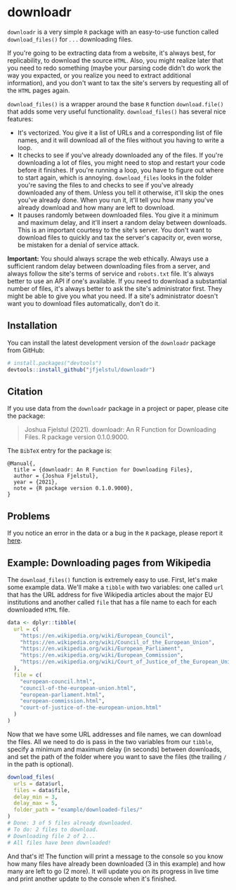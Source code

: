 
# downloadr

`downloadr` is a very simple `R` package with an easy-to-use function called `download_files()` for . . .  downloading files. 

If you're going to be extracting data from a website, it's always best, for replicability, to download the source `HTML`. Also, you might realize later that you need to redo something (maybe your parsing code didn't do work the way you expacted, or you realize you need to extract additional information), and you don't want to tax the site's servers by requesting all of the `HTML` pages again. 

`download_files()` is a wrapper around the base `R` function `download.file()` that adds some very useful functionality. `download_files()` has several nice features:

- It's vectorized. You give it a list of URLs and a corresponding list of file names, and it will download all of the files without you having to write a loop. 
- It checks to see if you've already downloaded any of the files. If you're downloading a lot of files, you might need to stop and restart your code before it finishes. If you're running a loop, you have to figure out where to start again, which is annoying. `download_files` looks in the folder you're saving the files to and checks to see if you've already downloaded any of them. Unless you tell it otherwise, it'll skip the ones you've already done. When you run it, it'll tell you how many you've already download and how many are left to download. 
- It pauses randomly between downloaded files. You give it a minimum and maximum delay, and it'll insert a random delay between downloads. This is an important courtesy to the site's server. You don't want to download files to quickly and tax the server's capacity or, even worse, be mistaken for a denial of service attack. 

**Important:** You should always scrape the web ethically. Always use a sufficient random delay between downloading files from a server, and always follow the site's terms of service and `robots.txt` file. It's always better to use an API if one's available. If you need to download a substantial number of files, it's always better to ask the site's administrator first. They might be able to give you what you need. If a site's administrator doesn't want you to download files automatically, don't do it. 

## Installation

You can install the latest development version of the `downloadr` package from GitHub:

```r
# install.packages("devtools")
devtools::install_github("jfjelstul/downloadr")
```

## Citation

If you use data from the `downloadr` package in a project or paper, please cite the package:

> Joshua Fjelstul (2021). downloadr: An R Function for Downloading Files. R package version 0.1.0.9000.

The `BibTeX` entry for the package is:

```
@Manual{,
  title = {downloadr: An R Function for Downloading Files},
  author = {Joshua Fjelstul},
  year = {2021},
  note = {R package version 0.1.0.9000},
}
```

## Problems

If you notice an error in the data or a bug in the `R` package, please report it [here](https://github.com/jfjelstul/downloadr/issues).

## Example: Downloading pages from Wikipedia

The `download_files()` function is extremely easy to use. First, let's make some example data. We'll make a `tibble` with two variables: one called `url` that has the URL address for five Wikipedia articles about the major EU institutions and another called `file` that has a file name to each for each downloaded `HTML` file. 

```r
data <- dplyr::tibble(
  url = c(
    "https://en.wikipedia.org/wiki/European_Council",
    "https://en.wikipedia.org/wiki/Council_of_the_European_Union",
    "https://en.wikipedia.org/wiki/European_Parliament",
    "https://en.wikipedia.org/wiki/European_Commission",
    "https://en.wikipedia.org/wiki/Court_of_Justice_of_the_European_Union"
  ),
  file = c(
    "european-council.html",
    "council-of-the-european-union.html",
    "european-parliament.html",
    "european-commission.html",
    "court-of-justice-of-the-european-union.html"
  )
)
```

Now that we have some URL addresses and file names, we can download the files. All we need to do is pass in the two variables from our `tibble`, specify a minimum and maximum delay (in seconds) between downloads, and set the path of the folder where you want to save the files (the trailing `/` in the path is optional). 

```r
download_files(
  urls = data$url,
  files = data$file,
  delay_min = 3,
  delay_max = 5,
  folder_path = "example/downloaded-files/"
)
# Done: 3 of 5 files already downloaded.
# To do: 2 files to download.                                   
# Downloading file 2 of 2...                                                                          
# All files have been downloaded!
```

And that's it! The function will print a message to the console so you know how many files have already been downloaded (3 in this example) and how many are left to go (2 more). It will update you on its progress in live time and print another update to the console when it's finished. 

